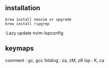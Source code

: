 ## installation
```
brew install neovim or upgrade
brew install ripgrep
```
:Lazy update nvim-lspconfig

## keymaps
comment : gc, gcc
folding : za, zM, zR
lsp : K, <leader>ca
